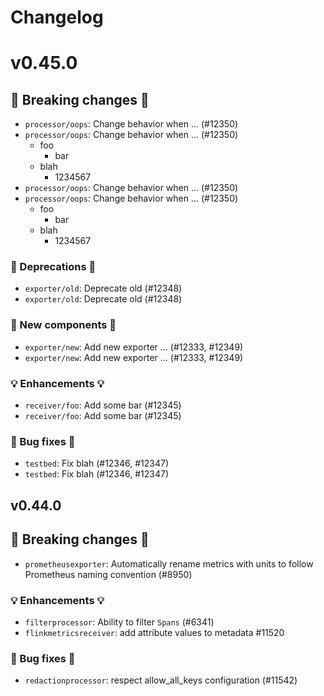# Changelog

<!-- next version -->

# v0.45.0

## 🛑 Breaking changes 🛑
- `processor/oops`: Change behavior when ... (#12350)
- `processor/oops`: Change behavior when ... (#12350)
  - foo
    - bar
  - blah
    - 1234567
- `processor/oops`: Change behavior when ... (#12350)
- `processor/oops`: Change behavior when ... (#12350)
  - foo
    - bar
  - blah
    - 1234567

### 🚩 Deprecations 🚩
- `exporter/old`: Deprecate old (#12348)
- `exporter/old`: Deprecate old (#12348)

### 🚀 New components 🚀
- `exporter/new`: Add new exporter ... (#12333, #12349)
- `exporter/new`: Add new exporter ... (#12333, #12349)

### 💡 Enhancements 💡
- `receiver/foo`: Add some bar (#12345)
- `receiver/foo`: Add some bar (#12345)

### 🧰 Bug fixes 🧰
- `testbed`: Fix blah (#12346, #12347)
- `testbed`: Fix blah (#12346, #12347)


## v0.44.0

## 🛑 Breaking changes 🛑

- `prometheusexporter`: Automatically rename metrics with units to follow Prometheus naming convention (#8950)

### 💡 Enhancements 💡

- `filterprocessor`: Ability to filter `Spans` (#6341)
- `flinkmetricsreceiver`: add attribute values to metadata #11520

### 🧰 Bug fixes 🧰

- `redactionprocessor`: respect allow_all_keys configuration (#11542)
